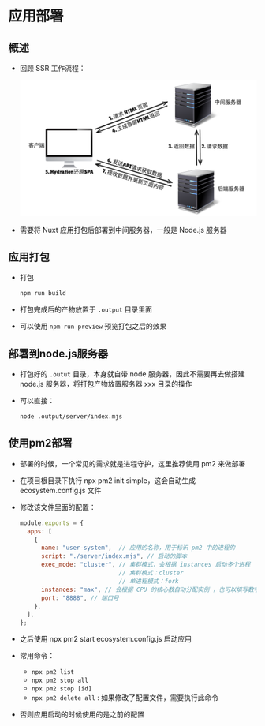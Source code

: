 # 应用部署

## 概述

+ 回顾 SSR 工作流程：

  ![alt text](images/SSR运行流程.png)

+ 需要将 Nuxt 应用打包后部署到中间服务器，一般是 Node.js 服务器

## 应用打包

+ 打包

  ```bash
  npm run build
  ```

+ 打包完成后的产物放置于 `.output` 目录里面

+ 可以使用 `npm run preview` 预览打包之后的效果

## 部署到node.js服务器

+ 打包好的 `.outut` 目录，本身就自带 node 服务器，因此不需要再去做搭建 node.js 服务器，将打包产物放置服务器 xxx 目录的操作
+ 可以直接：

  ```bash
  node .output/server/index.mjs
  ```

## 使用pm2部署

+ 部署的时候，一个常见的需求就是进程守护，这里推荐使用 pm2 来做部署

+ 在项目根目录下执行 npx pm2 init simple，这会自动生成 ecosystem.config.js 文件

+ 修改该文件里面的配置：

  ```js
  module.exports = {
    apps: [
      {
        name: "user-system",  // 应用的名称，用于标识 pm2 中的进程的
        script: "./server/index.mjs", // 启动的脚本
        exec_mode: "cluster", // 集群模式，会根据 instances 启动多个进程
                              // 集群模式：cluster
                              // 单进程模式：fork
        instances: "max", // 会根据 CPU 的核心数自动分配实例 ，也可以填写数字
        port: "8888", // 端口号
      },
    ],
  };
  ```

+ 之后使用 npx pm2 start ecosystem.config.js 启动应用

+ 常用命令：

  + `npx pm2 list`
  + `npx pm2 stop all`
  + `npx pm2 stop [id]`
  + `npx pm2 delete all` : 如果修改了配置文件，需要执行此命令

+ 否则应用启动的时候使用的是之前的配置
